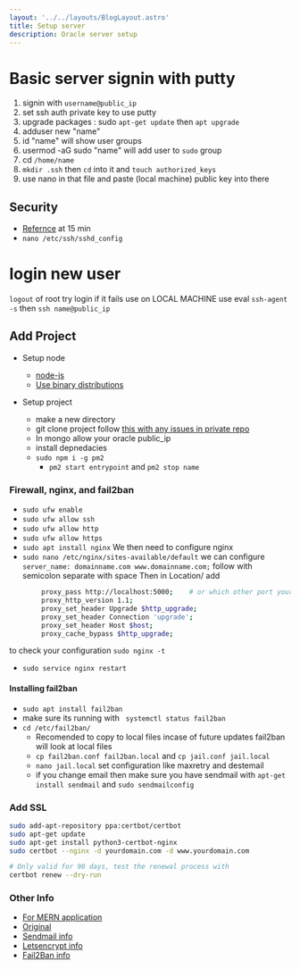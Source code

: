 ```yaml
---
layout: '../../layouts/BlogLayout.astro'
title: Setup server
description: Oracle server setup
---
```


# Basic server signin with putty

1. signin with `username@public_ip`
2. set ssh auth private key to use putty
3. upgrade packages : sudo `apt-get update` then `apt upgrade`
4. adduser new "name"
5. id "name" will show user groups
6. usermod -aG sudo "name" will add user to `sudo` group
7. cd `/home/name`
8. `mkdir .ssh` then `cd` into it and `touch authorized_keys`
9. use nano in that file and paste (local machine) public key into there

## Security

- [Refernce](https://www.youtube.com/watch?v=7aRjGIhwyQM) at 15 min
- `nano /etc/ssh/sshd_config`

# login new user

`logout` of root
try login if it fails use on LOCAL MACHINE
use eval `ssh-agent -s` then `ssh name@public_ip`

## Add Project

- Setup node

  - [node-js](https://nodejs.org/en/download/package-manager#debian-and-ubuntu-based-linux-distributions)
  - [Use binary distributions](https://github.com/nodesource/distributions)

- Setup project
  - make a new directory
  - git clone project follow [this with any issues in private repo](https://stackoverflow.com/questions/68775869/message-support-for-password-authentication-was-removed-please-use-a-personal)
  - In mongo allow your oracle public_ip
  - install depnedacies
  - `sudo npm i -g pm2`
    - `pm2 start entrypoint` and `pm2 stop name`

### Firewall, nginx, and fail2ban

- `sudo ufw enable`
- `sudo ufw allow ssh`
- `sudo ufw allow http`
- `sudo ufw allow https`
- `sudo apt install nginx`
  We then need to configure nginx
- `sudo nano /etc/nginx/sites-available/default`
  we can configure `server_name: domainname.com www.domainname.com;` follow with semicolon separate with space
  Then in Location/ add

```bash
        proxy_pass http://localhost:5000;    # or which other port your app runs on
        proxy_http_version 1.1;
        proxy_set_header Upgrade $http_upgrade;
        proxy_set_header Connection 'upgrade';
        proxy_set_header Host $host;
        proxy_cache_bypass $http_upgrade;
```

to check your configuration
`sudo nginx -t`

- `sudo service nginx restart`

#### Installing fail2ban

- `sudo apt install fail2ban`
- make sure its running with ` systemctl status fail2ban`
- `cd /etc/fail2ban/`
  - Recomended to copy to local files incase of future updates fail2ban will look at local files
  - `cp fail2ban.conf fail2ban.local` and `cp jail.conf jail.local`
  - `nano jail.local` set configuration like maxretry and destemail
  - if you change email then make sure you have sendmail with `apt-get install sendmail` and `sudo sendmailconfig`

### Add SSL

```bash
sudo add-apt-repository ppa:certbot/certbot
sudo apt-get update
sudo apt-get install python3-certbot-nginx
sudo certbot --nginx -d yourdomain.com -d www.yourdomain.com

# Only valid for 90 days, test the renewal process with
certbot renew --dry-run
```

### Other Info

- [For MERN application](https://crew-code.com/docker-setup-for-express-react-mongodb-application/)
- [Original](https://gist.github.com/bradtraversy/b8b72581ddc940e0a41e0bc09172d91b)
- [Sendmail info](https://kenfavors.com/code/how-to-install-and-configure-sendmail-on-ubuntu/)
- [Letsencrypt info](https://eff-certbot.readthedocs.io/en/stable/install.html)
- [Fail2Ban info](https://www.youtube.com/watch?v=YQEOALeixxY)
